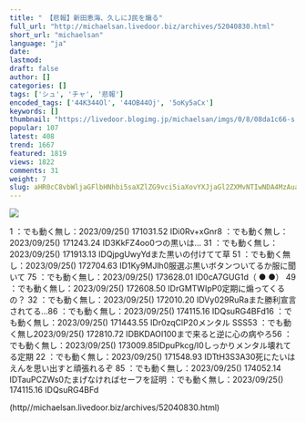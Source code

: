 ```yaml
---
title: " 【悲報】新田恵海、久しにJ民を煽る"
full_url: "http://michaelsan.livedoor.biz/archives/52040830.html"
short_url: "michaelsan"
language: "ja"
date: 
lastmod: 
draft: false
author: []
categories: []
tags: ['シュ', 'チャ', '悲報']
encoded_tags: ['44K344Ol', '44OB44Oj', '5oKy5aCx']
keywords: []
thumbnail: "https://livedoor.blogimg.jp/michaelsan/imgs/0/8/08da1c66-s.jpg"
popular: 107
latest: 408
trend: 1667
featured: 1819
views: 1822
comments: 31
weight: 7
slug: aHR0cC8vbWljaGFlbHNhbi5saXZlZG9vci5iaXovYXJjaGl2ZXMvNTIwNDA4MzAuaHRtbA==
---
```


![](https://livedoor.blogimg.jp/michaelsan/imgs/0/8/08da1c66-s.jpg)

1 ：でも動く無し：2023/09/25() 171031.52 IDi0Rv+xGnr8 ：でも動く無し：2023/09/25() 171243.24 ID3KkFZ4oo0つの黒いは… 31 ：でも動く無し：2023/09/25() 171913.13 IDQjpgUwyYdまた黒いの付けてて草 51 ：でも動く無し：2023/09/25() 172704.63 ID1Ky9MJlh0服選ぶ黒いボタンついてるか服に聞いて 75 ：でも動く無し：2023/09/25() 173628.01 ID0cA7GUG1d（ ● ●） 49 ：でも動く無し：2023/09/25() 172608.50 IDrGMTWIpP0定期に煽ってくるの？ 32 ：でも動く無し：2023/09/25() 172010.20 IDVy029RuRaまた勝利宣言されてる…86 ：でも動く無し：2023/09/25() 174115.16 IDQsuRG4BFd16 ：でも動く無し：2023/09/25() 171443.55 IDr0zqClP20メンタル SSS53 ：でも動く無し2023/09/25() 172810.72 IDBKDAOI100まで来ると逆に心の病やろ56 ：でも動く無し：2023/09/25() 173009.85IDpuPkcg/I0しっかりメンタル壊れてる定期 22 ：でも動く無し：2023/09/25() 171548.93 IDTtH3S3A30死にたいはえんを思い出すと頑張れるぞ 85 ：でも動く無し：2023/09/25() 174052.14 IDTauPCZWs0たまげなければセーフを証明 ：でも動く無し：2023/09/25() 174115.16 IDQsuRG4BFd

(http//michaelsan.livedoor.biz/archives/52040830.html)
